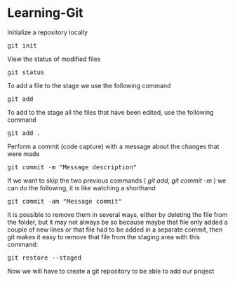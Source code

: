 # Learning-Git
Initialize a repository locally
<pre>git init</pre>
View the status of modified files
<pre>git status</pre>
To add a file to the stage we use the following command
<pre>git add <name-file></pre>
To add to the stage all the files that have been edited, use the following command
<pre>git add .</pre>
Perform a commit (code capture) with a message about the changes that were made
<pre>git commit -m "Message description"</pre>
If we want to skip the two previous commands ( _git add_, _git commit -m_ ) we can do the following, it is like watching a shorthand
<pre>git commit -am "Message commit"</pre>
It is possible to remove them in several ways, either by deleting the file from the folder, but it may not always be so because maybe that file only added a couple of new lines or that file had to be added in a separate commit, then git makes it easy to remove that file from the staging area with this command:
<pre>git restore --staged <name-file></pre>
Now we will have to create a git repository to be able to add our project
